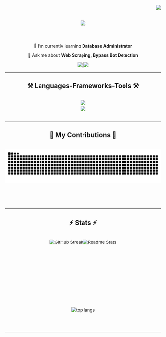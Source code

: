 <img align="right" src="https://visitor-badge.laobi.icu/badge?page_id=vqhieu1012.vqhieu1012" />

<h1 align="center">
    <img src="https://readme-typing-svg.herokuapp.com/?font=Righteous&size=35&center=true&vCenter=true&width=500&height=70&duration=4000&lines=Hi+There!+👋;+I'm+Q-Hieu!;" />
</h1>

[//]: # (<h3 align="center">A passionate software developer from Canada 🇨🇦</h3>)

<br/>

<div align="center">
 
 [//]: # (🔭 I’m currently working on **a marketplace**)
 
 🌱 I’m currently learning **Database Administrator**

💬 Ask me about **Web Scraping, Bypass Bot Detection**

 </div>
 
<div align="center"> 
  <a href="mailto:vuquanghieuaz@gmail.com">
    <img src="https://img.shields.io/badge/Gmail-333333?style=for-the-badge&logo=gmail&logoColor=red" />
  </a>
  <a href="https://www.linkedin.com/in/vqhieu/" target="_blank">
    <img src="https://img.shields.io/badge/LinkedIn-0077B5?style=for-the-badge&logo=linkedin&logoColor=white" target="_blank" />
  </a>
</div>

 <hr/>
 
<h2 align="center">⚒️ Languages-Frameworks-Tools ⚒️</h2>
<br/>
<div align="center">
    <img src="https://skillicons.dev/icons?i=nodejs,python,java" /><br>
    <img src="https://go-skill-icons.vercel.app/api/icons?i=jenkins,gitlab,docker,oracle,sqlserver,spark" />
   
</div>

<br/>
<hr/>

<div align="center">
  <h2>🐍 My Contributions 🐍</h2>
  <br>
  <img alt="snake eating my contributions" src="https://raw.githubusercontent.com/vqhieu1012/vqhieu1012/output/github-contribution-grid-snake.svg" />
  
  <br/><br/><br/>
</div>

<hr/>

<h2 align="center">⚡ Stats ⚡</h2>
<br>
<div style="display: flex; justify-content: center; align-items: center;">
  <img src="https://streak-stats.demolab.com/?user=vqhieu1012&show_icons=true&theme=react&rank_icon=github&border_radius=10" style="height: 200px;" alt="GitHub Streak"/>
  <img src="https://github-readme-stats.vercel.app/api?username=vqhieu1012&show_icons=true&theme=react&rank_icon=github&border_radius=10" style="height: 200px;" alt="Readme Stats" />
</div>
<br/>
<div align="center">
  <img width=325 align="center" src="https://github-readme-stats.vercel.app/api/top-langs/?username=vqhieu1012&hide=HTML&langs_count=8&layout=compact&theme=react&border_radius=10&size_weight=0.5&count_weight=0.5&exclude_repo=github-readme-stats" alt="top langs" />
</div>


<br/><br/>

<hr/>

<br/>
